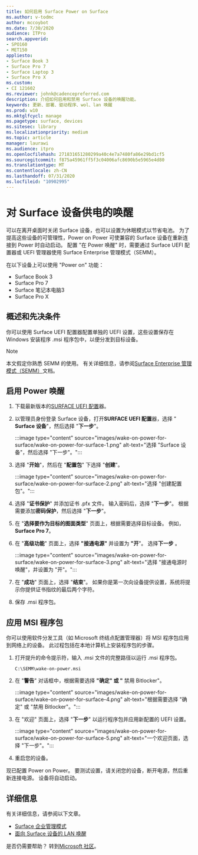 ```yaml
---
title: 如何启用 Surface Power on Surface
ms.author: v-todmc
author: mccoybot
ms.date: 7/30/2020
audience: ITPro
search.appverid:
- SPO160
- MET150
appliesto:
- Surface Book 3
- Surface Pro 7
- Surface Laptop 3
- Surface Pro X
ms.custom:
- CI 121602
ms.reviewer: johnk@cadencepreferred.com
description: 介绍如何启用和禁用 Surface 设备的唤醒功能。
keywords: 更新、部署、驱动程序、wol、lan 唤醒
ms.prod: w10
ms.mktglfcycl: manage
ms.pagetype: surface, devices
ms.sitesec: library
ms.localizationpriority: medium
ms.topic: article
manager: laurawi
ms.audience: itpro
ms.openlocfilehash: 271831651280299a40c4e7a7480fa86e29bd1cf5
ms.sourcegitcommit: f875a45961ff5f3c04006afc8690b5e5965e4d80
ms.translationtype: MT
ms.contentlocale: zh-CN
ms.lasthandoff: 07/31/2020
ms.locfileid: "10902995"
---
```

# 对 Surface 设备供电的唤醒

可以在离开桌面时关闭 Surface 设备，也可以设置为休眠模式以节省电池。 为了提高这些设备的可管理性，Power on Power 可使兼容的 Surface 设备在重新连接到 Power 时自动启动。 配置 "在 Power 唤醒" 时，需要通过 Surface UEFI 配置器或 UEFI 管理器使用 Surface Enterprise 管理模式（SEMM）。

在以下设备上可以使用 "Power on" 功能：

- Surface Book 3
- Surface Pro 7
- Surface 笔记本电脑3
- Surface Pro X 

## 概述和先决条件

你可以使用 Surface UEFI 配置器配置单独的 UEFI 设置，这些设置保存在 Windows 安装程序 .msi 程序包中，以便分发到目标设备。 

> [!NOTE]
> 本文假定你熟悉 SEMM 的使用。 有关详细信息，请参阅[Surface Enterprise 管理模式（SEMM）](surface-enterprise-management-mode.md)文档。

## 启用 Power 唤醒

1.  下载最新版本的[SURFACE UEFI 配置](https://www.microsoft.com/download/confirmation.aspx?id=46703)器。
2.  以管理员身份登录 Surface 设备，打开**SURFACE UEFI 配置**器，选择 " **Surface 设备**"，然后选择 "**下一步**"。

    :::image type="content" source="images/wake-on-power-for-surface/wake-on-power-for-surface-1.png" alt-text="选择 "Surface 设备"，然后选择 "下一步"。":::
3.  选择 "**开始**"，然后在 "**配置包**" 下选择 "**创建**"。

    :::image type="content" source="images/wake-on-power-for-surface/wake-on-power-for-surface-2.png" alt-text="选择 "创建配置包"。":::
4.  选择 "**证书保护**" 并添加证书 .pfx 文件。 输入密码后，选择 "**下一步**"。 根据需要添加**密码保护**，然后选择 "**下一步**"。
5.  在 "**选择要作为目标的图面类型**" 页面上，根据需要选择目标设备。 例如， **Surface Pro 7**。
6.  在 "**高级功能**" 页面上，选择 **"接通电源"** 并设置为 **"开**"。 选择**下一步** 。

    :::image type="content" source="images/wake-on-power-for-surface/wake-on-power-for-surface-3.png" alt-text="选择 "接通电源时唤醒"，并设置为 "开"。"::: 
7.  在 "**成功**" 页面上，选择 "**结束**"。 如果你是第一次向设备提供设置，系统将提示你提供证书指纹的最后两个字符。 
8.  保存 .msi 程序包。 

## 应用 MSI 程序包 

你可以使用软件分发工具（如 Microsoft 终结点配置管理器）将 MSI 程序包应用到网络上的设备。 此过程包括在本地计算机上安装程序包的步骤。 

1.  打开提升的命令提示符，输入 .msi 文件的完整路径以运行 .msi 程序包。 

    ```
    C:\SEMM\wake-on-power.msi 
    ```

2.  在 "**警告**" 对话框中，根据需要选择 **"确定" 或 "** 禁用 Bitlocker"。

    :::image type="content" source="images/wake-on-power-for-surface/wake-on-power-for-surface-4.png" alt-text="根据需要选择 "确定" 或 "禁用 Bitlocker"。":::
3.  在 "欢迎" 页面上，选择 "**下一步**" 以运行程序包并应用新配置的 UEFI 设置。

    :::image type="content" source="images/wake-on-power-for-surface/wake-on-power-for-surface-5.png" alt-text="一个欢迎页面，选择 "下一步"。":::
4.  重启您的设备。 

现已配置 Power on Power。 要测试设置，请关闭您的设备，断开电源，然后重新连接电源。 设备将自动启动。 

## 详细信息

有关详细信息，请参阅以下文章。 

- [Surface 企业管理模式](surface-enterprise-management-mode.md)
- [面向 Surface 设备的 LAN 唤醒](wake-on-lan-for-surface-devices.md)

是否仍需要帮助？ 转到[Microsoft 社区](https://answers.microsoft.com/)。